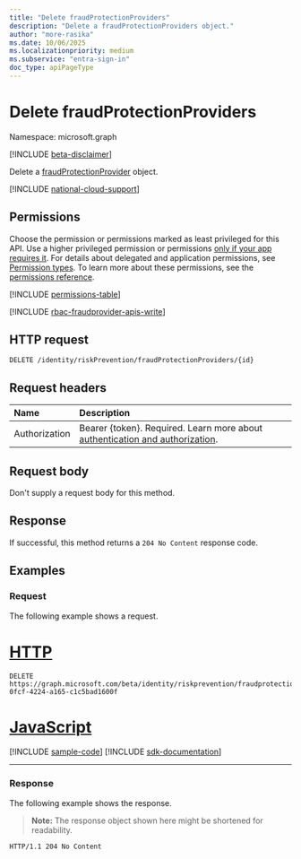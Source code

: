 ```yaml
---
title: "Delete fraudProtectionProviders"
description: "Delete a fraudProtectionProviders object."
author: "more-rasika"
ms.date: 10/06/2025
ms.localizationpriority: medium
ms.subservice: "entra-sign-in"
doc_type: apiPageType
---
```


# Delete fraudProtectionProviders

Namespace: microsoft.graph

[!INCLUDE [beta-disclaimer](../../includes/beta-disclaimer.md)]

Delete a [fraudProtectionProvider](../resources/fraudprotectionprovider.md) object.

[!INCLUDE [national-cloud-support](../../includes/global-only.md)]

## Permissions

Choose the permission or permissions marked as least privileged for this API. Use a higher privileged permission or permissions [only if your app requires it](/graph/permissions-overview#best-practices-for-using-microsoft-graph-permissions). For details about delegated and application permissions, see [Permission types](/graph/permissions-overview#permission-types). To learn more about these permissions, see the [permissions reference](/graph/permissions-reference).

<!-- { "blockType": "permissions", "name": "riskpreventioncontainer_delete_fraudprotectionproviders" } -->
[!INCLUDE [permissions-table](../includes/permissions/riskpreventioncontainer-delete-fraudprotectionproviders-permissions.md)]

[!INCLUDE [rbac-fraudprovider-apis-write](../includes/rbac-for-apis/rbac-fraudprovider-apis-write.md)]

## HTTP request

<!-- {
  "blockType": "ignored"
}
-->
``` http
DELETE /identity/riskPrevention/fraudProtectionProviders/{id}
```

## Request headers

|Name|Description|
|:---|:---|
|Authorization|Bearer {token}. Required. Learn more about [authentication and authorization](/graph/auth/auth-concepts).|

## Request body

Don't supply a request body for this method.

## Response

If successful, this method returns a `204 No Content` response code.

## Examples

### Request

The following example shows a request.
# [HTTP](#tab/http)
<!-- {
  "blockType": "request",
  "name": "delete_fraudprotectionprovider"
}
-->
``` http
DELETE https://graph.microsoft.com/beta/identity/riskprevention/fraudprotectionproviders/d474f94f-0fcf-4224-a165-c1c5bad1600f
```

# [JavaScript](#tab/javascript)
[!INCLUDE [sample-code](../includes/snippets/javascript/delete-fraudprotectionprovider-javascript-snippets.md)]
[!INCLUDE [sdk-documentation](../includes/snippets/snippets-sdk-documentation-link.md)]

---


### Response

The following example shows the response.
>**Note:** The response object shown here might be shortened for readability.
<!-- {
  "blockType": "response",
  "truncated": true
}
-->
``` http
HTTP/1.1 204 No Content
```

